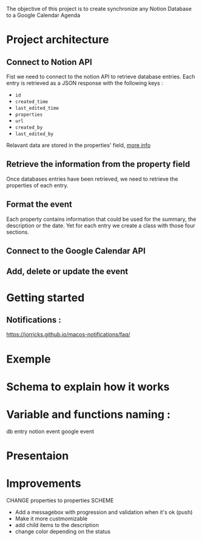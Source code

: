 The objective of this project is to create synchronize any Notion Database to a Google Calendar Agenda

# Project architecture

## Connect to Notion API

Fist we need to connect to the notion API to retrieve database entries.
Each entry is retrieved as a JSON response with the following keys :

- `id`
- `created_time`
- `last_edited_time`
- `properties`
- `url`
- `created_by`
- `last_edited_by`

Relavant data are stored in the properties' field, [more info](https://developers.notion.com/reference/property-object)

## Retrieve the information from the property field

Once databases entries have been retrieved, we need to retrieve the properties of each entry.

## Format the event

Each property contains information that could be used for the summary, the description or the date. Yet for each entry we create a class with those four sections.

## Connect to the Google Calendar API

## Add, delete or update the event

# Getting started

## Notifications :

https://jorricks.github.io/macos-notifications/faq/

# Exemple

# Schema to explain how it works

# Variable and functions naming :

db entry
notion event
google event

# Presentaion

# Improvements

CHANGE properties to properties SCHEME

- Add a messagebox with progression and validation when it's ok (push)
- Make it more custmomizable
- add child items to the description
- change color depending on the status
